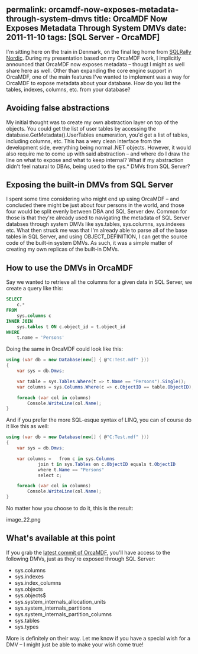 permalink: orcamdf-now-exposes-metadata-through-system-dmvs
title: OrcaMDF Now Exposes Metadata Through System DMVs
date: 2011-11-10
tags: [SQL Server - OrcaMDF]
---
I'm sitting here on the train in Denmark, on the final leg home from [SQLRally Nordic](http://www.sqlpass.org/sqlrally/2011/). During my presentation based on my OrcaMDF work, I implicitly announced that OrcaMDF now exposes metadata – thougt I might as well share here as well. Other than expanding the core engine support in OrcaMDF, one of the main features I've wanted to implement was a way for OrcaMDF to expose metadata about your database. How do you list the tables, indexes, columns, etc. from your database?

<!-- more -->

## Avoiding false abstractions

My initial thought was to create my own abstraction layer on top of the objects. You could get the list of user tables by accessing the database.GetMetadata().UserTables enumeration, you'd get a list of tables, including columns, etc. This has a very clean interface from the development side, everything being normal .NET objects. However, it would also require me to come up with said abstraction – and where do I draw the line on what to expose and what to keep internal? What if my abstraction didn't feel natural to DBAs, being used to the sys.* DMVs from SQL Server?

## Exposing the built-in DMVs from SQL Server

I spent some time considering who might end up using OrcaMDF – and concluded there might be just about four persons in the world, and those four would be split evenly between DBA and SQL Server dev. Common for those is that they're already used to navigating the metadata of SQL Server databses through system DMVs like sys.tables, sys.columns, sys.indexes etc. What then struck me was that I'm already able to parse all of the base tables in SQL Server, and using OBJECT_DEFINITION, I can get the source code of the built-in system DMVs. As such, it was a simple matter of creating my own replicas of the built-in DMVs.

## How to use the DMVs in OrcaMDF

Say we wanted to retrieve all the columns for a given data in SQL Server, we create a query like this:

```sql
SELECT
	c.*
FROM
	sys.columns c
INNER JOIN
	sys.tables t ON c.object_id = t.object_id
WHERE
	t.name = 'Persons'
```

Doing the same in OrcaMDF could look like this:

```csharp
using (var db = new Database(new[] { @"C:Test.mdf" }))
{
	var sys = db.Dmvs;

	var table = sys.Tables.Where(t => t.Name == "Persons").Single();
	var columns = sys.Columns.Where(c => c.ObjectID == table.ObjectID);

	foreach (var col in columns)
		Console.WriteLine(col.Name);
}
```

And if you prefer the more SQL-esque syntax of LINQ, you can of course do it like this as well:

```csharp
using (var db = new Database(new[] { @"C:Test.mdf" }))
{
	var sys = db.Dmvs;

	var columns =	from c in sys.Columns
			join t in sys.Tables on c.ObjectID equals t.ObjectID
			where t.Name == "Persons"
			select c;

	foreach (var col in columns)
		Console.WriteLine(col.Name);
}
```

No matter how you choose to do it, this is the result:

image_22.png

## What's available at this point

If you grab the [latest commit of OrcaMDF](https://github.com/improvedk/OrcaMDF), you'll have access to the following DMVs, just as they're exposed through SQL Server:


* sys.columns
* sys.indexes
* sys.index_columns
* sys.objects
* sys.objects$
* sys.system_internals_allocation_units
* sys.system_internals_partitions
* sys.system_internals_partition_columns
* sys.tables
* sys.types


More is definitely on their way. Let me know if you have a special wish for a DMV – I might just be able to make your wish come true!
